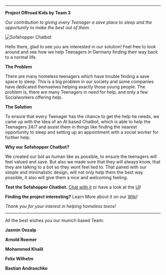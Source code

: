 --------------------------------------------------------------------------------------------------------------------------------------------------------------------------------------------------------------------------------------------------------------------------------------------------------------------------------------------------------------------------------------------------------------------------
**Project Offroad Kids by Team 3**

*Our contribution to giving every Teenager a save place to sleep and the opportunity to make the best out of them.*

![Sofahopper Chatbot](https://images.pexels.com/photos/2599244/pexels-photo-2599244.jpeg?auto=compress&cs=tinysrgb&w=1260&h=750&dpr=2)


Hello there, glad to see you are interested in our solution! Feel free to look around and see how we help Teenagers in Germany finding their way back to a normal life.

**The Problem**

There are many homeless teenagers which have trouble finding a save space to sleep. This is a big problem in our society and some companies have dedicated themselves helping exactly those young people. The problem is, there are many Teenagers in need for help, and only a few Socialworkers offering help. 

**The Solution**

To ensure that every Teenager has the chance to get the help he needs, we came up with the Idea of an AI based Chatbot, which is able to help the Teenagers 24/7 and assist them in things like finding the nearest opportunity to sleep and setting up an appointment with a social worker for further help.

**Why our Sofahopper Chatbot?**

We created our bot as human like as possible, to ensure the teenagers will feel valued and save. But also we made sure that they will always know, that they are talking to a bot so they wont feel lied to. That paired with our simple and minimalistic design, will not only help them the best way possible, it also will give them a nice and welcoming feeling.

**Test the Sofahopper Chatbot.**
[Chat with it](https://colab.research.google.com/drive/1b_stskb7kff2QAUtDDr0rnjTJL5sasC3?usp=sharing) or have a look at the [UI](https://www.figma.com/file/a1rHOyUicAiMoaJP9X7UfU/Untitled?type=design&node-id=0%3A1&t=Kj6xIRN6UhCbZvnw-1)!

**Finding the project interesting?**
Learn More about it on our [Wiki](https://github.com/Real-Projects-Digitalization/ss22-team-3-sose23/wiki)!

*Thank you for your interest in helping homeless teens!*

------------------------------------------------------------------------------------------------------------------------------------------------------------------------------------------------------------------------------------------------------------------------------------------------------------------------------------------------------------------------------------------------------------------------------------------------------------------------

All the best wishes you our munich based Team:

**Jasmin Oezalp**

**Arnold Roemer**

**Mohammed Khalil**

**Felix Wilhelm**

**Bastian Andraschko**
